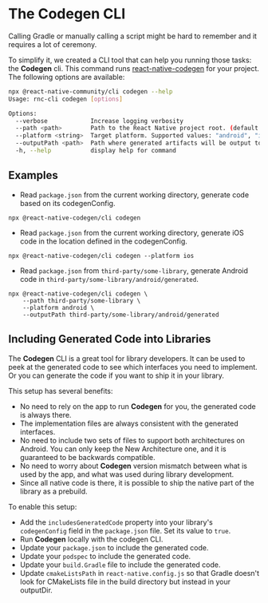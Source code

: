 # The Codegen CLI

Calling Gradle or manually calling a script might be hard to remember and it requires a lot of ceremony.

To simplify it, we created a CLI tool that can help you running those tasks: the **Codegen** cli. This command runs [react-native-codegen](https://www.npmjs.com/package/react-native-codegen) for your project. The following options are available:

```sh
npx @react-native-community/cli codegen --help
Usage: rnc-cli codegen [options]

Options:
  --verbose            Increase logging verbosity
  --path <path>        Path to the React Native project root. (default: "/Users/MyUsername/projects/my-app")
  --platform <string>  Target platform. Supported values: "android", "ios", "all". (default: "all")
  --outputPath <path>  Path where generated artifacts will be output to.
  -h, --help           display help for command
```

## Examples

- Read `package.json` from the current working directory, generate code based on its codegenConfig.

```shell
npx @react-native-codegen/cli codegen
```

- Read `package.json` from the current working directory, generate iOS code in the location defined in the codegenConfig.

```shell
npx @react-native-codegen/cli codegen --platform ios
```

- Read `package.json` from `third-party/some-library`, generate Android code in `third-party/some-library/android/generated`.

```shell
npx @react-native-codegen/cli codegen \
    --path third-party/some-library \
    --platform android \
    --outputPath third-party/some-library/android/generated
```

## Including Generated Code into Libraries

The **Codegen** CLI is a great tool for library developers. It can be used to peek at the generated code to see which interfaces you need to implement. Or you can generate the code if you want to ship it in your library.

This setup has several benefits:

- No need to rely on the app to run **Codegen** for you, the generated code is always there.
- The implementation files are always consistent with the generated interfaces.
- No need to include two sets of files to support both architectures on Android. You can only keep the New Architecture one, and it is guaranteed to be backwards compatible.
- No need to worry about **Codegen** version mismatch between what is used by the app, and what was used during library development.
- Since all native code is there, it is possible to ship the native part of the library as a prebuild.

To enable this setup:

- Add the `includesGeneratedCode` property into your library's `codegenConfig` field in the `package.json` file. Set its value to `true`.
- Run **Codegen** locally with the codegen CLI.
- Update your `package.json` to include the generated code.
- Update your `podspec` to include the generated code.
- Update your `build.Gradle` file to include the generated code.
- Update `cmakeListsPath` in `react-native.config.js` so that Gradle doesn't look for CMakeLists file in the build directory but instead in your outputDir.
